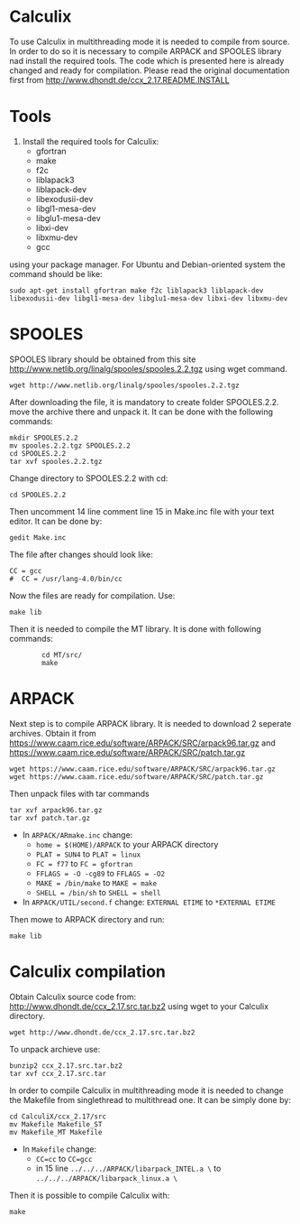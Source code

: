# Calculix
To use Calculix in multithreading mode it is needed to compile from source. In order to do so it is necessary to compile ARPACK and SPOOLES library nad install the required tools. The code which is presented here is already changed and ready for compilation. Please read the original documentation first from http://www.dhondt.de/ccx_2.17.README.INSTALL

# Tools
1. Install the required tools for Calculix:
    -   gfortran
    -   make
    -   f2c
    -   liblapack3
    -   liblapack-dev
    -   libexodusii-dev
    -   libgl1-mesa-dev
    -   libglu1-mesa-dev
    -   libxi-dev
    -   libxmu-dev
    -   gcc

using your package manager. For Ubuntu and Debian-oriented system the command should be like:


``` example
sudo apt-get install gfortran make f2c liblapack3 liblapack-dev libexodusii-dev libgl1-mesa-dev libglu1-mesa-dev libxi-dev libxmu-dev
```


# SPOOLES

SPOOLES library should be obtained from this site http://www.netlib.org/linalg/spooles/spooles.2.2.tgz using wget command.

```example
wget http://www.netlib.org/linalg/spooles/spooles.2.2.tgz
```

After downloading the file, it is mandatory to create folder SPOOLES.2.2. move the archive there and unpack it. It can be done with the following commands:

```example
mkdir SPOOLES.2.2
mv spooles.2.2.tgz SPOOLES.2.2
cd SPOOLES.2.2
tar xvf spooles.2.2.tgz
```
Change directory to SPOOLES.2.2 with cd:

```example
cd SPOOLES.2.2
```

Then  uncomment 14 line comment line 15 in Make.inc file with your text editor. It can be done by:

```example
gedit Make.inc
```
The file after changes should look like:

```example
CC = gcc
#  CC = /usr/lang-4.0/bin/cc
```
Now the files are ready for compilation. Use:

```example
make lib  
```
Then it is needed to compile the MT library. It is done with following commands:

```example
        cd MT/src/
        make   
```
# ARPACK

Next step is to compile ARPACK library. It is needed to download 2 seperate archives. Obtain it from https://www.caam.rice.edu/software/ARPACK/SRC/arpack96.tar.gz and https://www.caam.rice.edu/software/ARPACK/SRC/patch.tar.gz


```example
wget https://www.caam.rice.edu/software/ARPACK/SRC/arpack96.tar.gz
wget https://www.caam.rice.edu/software/ARPACK/SRC/patch.tar.gz
```

Then unpack files with tar commands

```example
tar xvf arpack96.tar.gz
tar xvf patch.tar.gz
```

- In `ARPACK/ARmake.inc` change:
    -   `home = $(HOME)/ARPACK` to your ARPACK directory
    -   `PLAT = SUN4` to `PLAT = linux`
    -   `FC = f77` to `FC = gfortran`
    -   `FFLAGS = -O -cg89` to `FFLAGS = -O2`
    -   `MAKE = /bin/make` to `MAKE = make`
    -   `SHELL = /bin/sh` to `SHELL = shell`
- In `ARPACK/UTIL/second.f` change: `EXTERNAL ETIME` to `*EXTERNAL ETIME`

Then mowe to ARPACK directory and run:

```example
make lib   
```
# Calculix compilation

Obtain Calculix source code from: http://www.dhondt.de/ccx_2.17.src.tar.bz2 using wget to your Calculix directory.

```example
wget http://www.dhondt.de/ccx_2.17.src.tar.bz2
```
To unpack archieve use:
```example
bunzip2 ccx_2.17.src.tar.bz2
tar xvf ccx_2.17.src.tar
```
In order to compile Calculix in multithreading mode it is needed to change the Makefile from singlethread to multithread one. It can be simply done by:

```example
cd CalculiX/ccx_2.17/src
mv Makefile Makefile_ST
mv Makefile_MT Makefile
```
- In `Makefile` change:
    -   `CC=cc` to `CC=gcc`
    - in 15 line   `../../../ARPACK/libarpack_INTEL.a \` to `../../../ARPACK/libarpack_linux.a \`

Then it is possible to compile Calculix with:

```example
make
```
